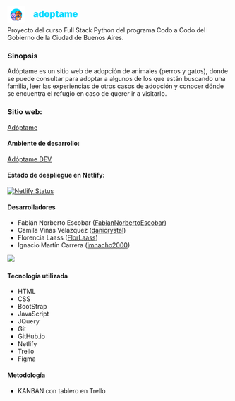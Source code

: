 <p align="left">
<a href="https://www.w3schools.com/cs/" target="_blank"> <img src="img/isotipo redondo.png" alt="adoptame_isotipo" width="40" height="40" style="margin-right: 15px; margin-bottom: -10px;"/></a>
<a href="https://www.w3schools.com/cs/" target="_blank" > <img src="img/logotipo celeste.png" alt="adoptame_isotipo" width="100"/></a>
</p>
Proyecto del curso Full Stack Python del programa Codo a Codo del Gobierno de la Ciudad de Buenos Aires.

### Sinopsis

Adóptame es un sitio web de adopción de animales (perros y gatos), donde se puede consultar para adoptar a algunos de los que están buscando una familia, leer las experiencias de otros casos de adopción y conocer dónde se encuentra el refugio en caso de querer ir a visitarlo.

### Sitio web:
[Adóptame](https://adoptame-ba.netlify.app)

#### Ambiente de desarrollo:
[Adóptame DEV](https://fabiannorbertoescobar.github.io/adoptame/)

#### Estado de despliegue en Netlify:

[![Netlify Status](https://api.netlify.com/api/v1/badges/7082062a-ae16-4f1a-9c39-835167182ff6/deploy-status)](https://app.netlify.com/sites/adoptame-ba/deploys)

#### Desarrolladores

* Fabián Norberto Escobar ([FabianNorbertoEscobar](https://github.com/FabianNorbertoEscobar))<br>
* Camila Viñas Velázquez ([danicrystal](https://github.com/danicrystal))<br>
* Florencia Laass ([FlorLaass](https://github.com/FlorLaass))<br>
* Ignacio Martín Carrera ([imnacho2000](https://github.com/imnacho2000))<br>

<a href = "https://github.com/FabianNorbertoEscobar/adoptame/graphs/contributors">
  <img src = "https://contrib.rocks/image?repo=FabianNorbertoEscobar/adoptame"/>
</a>

#### Tecnología utilizada
* HTML
* CSS
* BootStrap
* JavaScript
* JQuery
* Git
* GitHub.io
* Netlify
* Trello
* Figma

#### Metodología
* KANBAN con tablero en Trello
